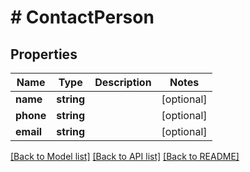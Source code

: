 # # ContactPerson

## Properties

Name | Type | Description | Notes
------------ | ------------- | ------------- | -------------
**name** | **string** |  | [optional]
**phone** | **string** |  | [optional]
**email** | **string** |  | [optional]

[[Back to Model list]](../../README.md#models) [[Back to API list]](../../README.md#endpoints) [[Back to README]](../../README.md)
